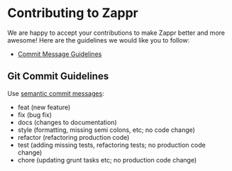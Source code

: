 # Contributing to Zappr

We are happy to accept your contributions to make Zappr better and more awesome!
Here are the guidelines we would like you to follow:

 - [Commit Message Guidelines](#gitcommitguidelines)

## Git Commit Guidelines

Use [semantic commit messages](http://seesparkbox.com/foundry/semantic_commit_messages):

* feat (new feature)
* fix (bug fix)
* docs (changes to documentation)
* style (formatting, missing semi colons, etc; no code change)
* refactor (refactoring production code)
* test (adding missing tests, refactoring tests; no production code change)
* chore (updating grunt tasks etc; no production code change)
